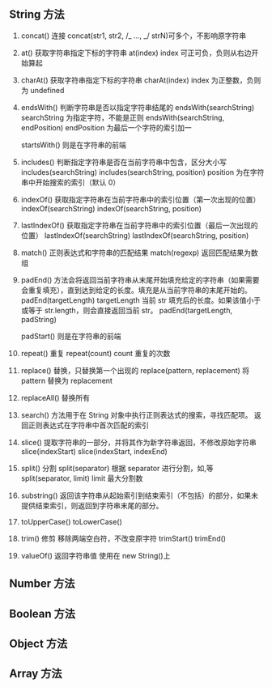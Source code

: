## String 方法

1. concat() 连接
   concat(str1, str2, /_ …, _/ strN)可多个，不影响原字符串

2. at() 获取字符串指定下标的字符串
   at(index) index 可正可负，负则从右边开始算起

3. charAt() 获取字符串指定下标的字符串
   charAt(index) index 为正整数，负则为 undefined

4. endsWith() 判断字符串是否以指定字符串结尾的
   endsWith(searchString) searchString 为指定字符，不能是正则
   endsWith(searchString, endPosition) endPosition 为最后一个字符的索引加一

   startsWith() 则是在字符串的前端

5. includes() 判断指定字符串是否在当前字符串中包含，区分大小写
   includes(searchString)
   includes(searchString, position) position 为在字符串中开始搜索的索引（默认 0）

6. indexOf() 获取指定字符串在当前字符串中的索引位置（第一次出现的位置）
   indexOf(searchString)
   indexOf(searchString, position)

7. lastIndexOf() 获取指定字符串在当前字符串中的索引位置（最后一次出现的位置）
   lastIndexOf(searchString)
   lastIndexOf(searchString, position)

8. match() 正则表达式和字符串的匹配结果
   match(regexp) 返回匹配结果为数组

9. padEnd() 方法会将返回当前字符串从末尾开始填充给定的字符串（如果需要会重复填充），直到达到给定的长度。填充是从当前字符串的末尾开始的。
   padEnd(targetLength) targetLength 当前 str 填充后的长度。如果该值小于或等于 str.length，则会直接返回当前 str。
   padEnd(targetLength, padString)

   padStart() 则是在字符串的前端

10. repeat() 重复
    repeat(count) count 重复的次数

11. replace() 替换，只替换第一个出现的
    replace(pattern, replacement) 将 pattern 替换为 replacement

12. replaceAll() 替换所有

13. search() 方法用于在 String 对象中执行正则表达式的搜索，寻找匹配项。
    返回正则表达式在字符串中首次匹配的索引

14. slice() 提取字符串的一部分，并将其作为新字符串返回，不修改原始字符串
    slice(indexStart)
    slice(indexStart, indexEnd)

15. split() 分割
    split(separator) 根据 separator 进行分割，如,等
    split(separator, limit) limit 最大分割数

16. substring() 返回该字符串从起始索引到结束索引（不包括）的部分，如果未提供结束索引，则返回到字符串末尾的部分。

17. toUpperCase() toLowerCase()

18. trim() 修剪 移除两端空白符，不改变原字符
    trimStart() trimEnd()

19. valueOf() 返回字符串值 使用在 new String()上

## Number 方法

## Boolean 方法

## Object 方法

## Array 方法
